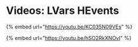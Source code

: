 # Videos: LVars HEvents

{% embed url="https://youtu.be/KC035N09VEs" %}

{% embed url="https://youtu.be/hSO2RkXNOvI" %}



